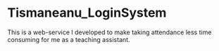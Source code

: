 # Tismaneanu_LoginSystem
This is a web-service I developed to make taking attendance less time consuming for me as a teaching assistant. 
